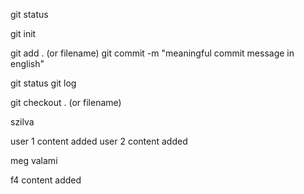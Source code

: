 git status

git init

git add . (or filename)
git commit -m "meaningful commit message in english"

git status
git log

git checkout . (or filename)

szilva


user 1 content added
user 2 content added

meg valami

f4 content added